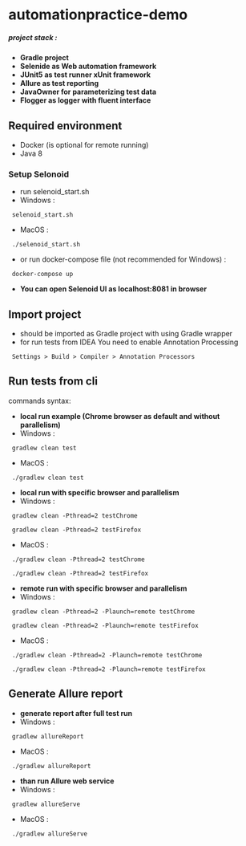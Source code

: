 # automationpractice-demo
##### project stack :
- **Gradle project** 
- **Selenide as Web automation framework** 
- **JUnit5 as test runner xUnit framework** 
- **Allure as test reporting** 
- **JavaOwner for parameterizing test data** 
- **Flogger as logger with fluent interface** 


## Required environment

- Docker (is optional for remote running)
- Java 8

### Setup Selonoid

- run selenoid_start.sh
- Windows :
```
 selenoid_start.sh
```
- MacOS :
```
 ./selenoid_start.sh
```
- or run docker-compose file (not recommended for Windows) :
```
 docker-compose up
```
- **You can open Selenoid UI as localhost:8081 in browser** 
## Import project
- should be imported as Gradle project with using Gradle wrapper
- for run tests from IDEA You need to enable Annotation Processing
```
 Settings > Build > Compiler > Annotation Processors
```

## Run tests from cli

commands syntax:
- **local run example (Chrome browser as default and without parallelism)** 
- Windows :
```
 gradlew clean test
```
- MacOS :
```
 ./gradlew clean test
```
- **local run with specific browser and parallelism** 
- Windows :
```
 gradlew clean -Pthread=2 testChrome
```
```
 gradlew clean -Pthread=2 testFirefox
```
- MacOS :  
```
 ./gradlew clean -Pthread=2 testChrome
```
```
 ./gradlew clean -Pthread=2 testFirefox
```
- **remote run with specific browser and parallelism** 
- Windows :
```
 gradlew clean -Pthread=2 -Plaunch=remote testChrome
```
```
 gradlew clean -Pthread=2 -Plaunch=remote testFirefox
```
- MacOS :
```
 ./gradlew clean -Pthread=2 -Plaunch=remote testChrome
```
```
 ./gradlew clean -Pthread=2 -Plaunch=remote testFirefox
```
## Generate Allure report
- **generate report after full test run** 
- Windows :
```
 gradlew allureReport
```
- MacOS :
```
 ./gradlew allureReport
```
- **than run Allure web service** 
- Windows :
```
 gradlew allureServe
```
- MacOS :
```
 ./gradlew allureServe
```